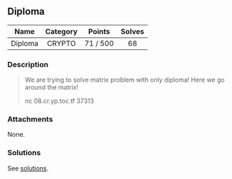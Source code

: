 ## Diploma

|  Name  |  Category  |  Points  |  Solves  |
| :----: | :----: | :----: | :----: |
|  Diploma  |  CRYPTO  |  71 / 500  |  68  |

### Description
> We are trying to solve matrix problem with only diploma! Here we go around the matrix!
> 
> nc 08.cr.yp.toc.tf 37313

### Attachments
None.

### Solutions
See [solutions](https://github.com/roadicing/ctf-writeups/tree/main/2022/cryptoctf/diploma/solutions).